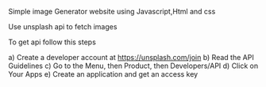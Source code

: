 Simple image Generator website using Javascript,Html and css

Use unsplash api to fetch images

To get api follow this steps

a) Create a developer account at https://unsplash.com/join
b) Read the API Guidelines
c) Go to the Menu, then Product, then Developers/API
d) Click on Your Apps
e) Create an application and get an access key
